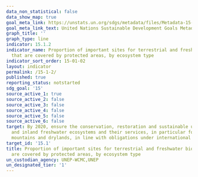 ```yaml
---
data_non_statistical: false
data_show_map: true
goal_meta_link: https://unstats.un.org/sdgs/metadata/files/Metadata-15-01-02.pdf
goal_meta_link_text: United Nations Sustainable Development Goals Metadata (pdf 456kB)
graph_title: ''
graph_type: line
indicator: 15.1.2
indicator_name: Proportion of important sites for terrestrial and freshwater biodiversity
  that are covered by protected areas, by ecosystem type
indicator_sort_order: 15-01-02
layout: indicator
permalink: /15-1-2/
published: true
reporting_status: notstarted
sdg_goal: '15'
source_active_1: true
source_active_2: false
source_active_3: false
source_active_4: false
source_active_5: false
source_active_6: false
target: By 2020, ensure the conservation, restoration and sustainable use of terrestrial
  and inland freshwater ecosystems and their services, in particular forests, wetlands,
  mountains and drylands, in line with obligations under international agreements
target_id: '15.1'
title: Proportion of important sites for terrestrial and freshwater biodiversity that
  are covered by protected areas, by ecosystem type
un_custodian_agency: UNEP-WCMC,UNEP
un_designated_tier: '1'
---
```

